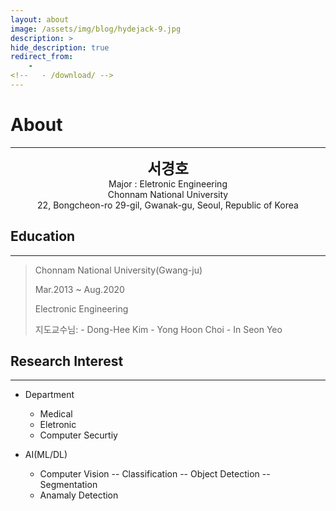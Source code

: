 ```yaml
---
layout: about
image: /assets/img/blog/hydejack-9.jpg
description: >
hide_description: true
redirect_from:
    -
<!--   - /download/ -->
---
```


# About

<!--author-->
* * *
<center>
<span style=
"font-size:170%;
font-weight:bold">
서경호
</span>
</center>

<center>Major : Eletronic Engineering</center>

<center>Chonnam National University</center>

<center>22, Bongcheon-ro 29-gil, Gwanak-gu, Seoul, Republic of Korea</center>

## Education
---
> Chonnam National University(Gwang-ju)
> 
> Mar.2013 ~ Aug.2020 
>
> Electronic Engineering
> 
> 지도교수님: 
    - Dong-Hee Kim
    - Yong Hoon Choi
    - In Seon Yeo

## Research Interest
---
* Department
    + Medical
    + Eletronic
    + Computer Securtiy

* AI(ML/DL)
    + Computer Vision
        -- Classification
        -- Object Detection
        -- Segmentation
    + Anamaly Detection

